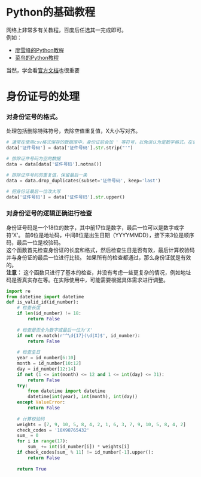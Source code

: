 # Python的基础教程
网络上非常多有关教程，百度后任选其一完成即可。  
例如：
- [廖雪峰的Python教程](https://www.liaoxuefeng.com/wiki/1016959663602400)
- [菜鸟的Python教程](https://www.runoob.com/python/python-tutorial.html)  

当然，学会看[官方文档](https://docs.python.org/zh-cn/3/)也很重要

# 身份证号的处理
### 对身份证号的格式。  
处理包括删除特殊符号，去除空值重复值，X大小写对齐。
```python
# 通常在使用csv格式保存的数据库中，身份证前会加 ' 等符号，以免误认为是数字格式。在读取身份证号可以先删除这类符号。
data['证件号码'] = data['证件号码'].str.strip("'")  

# 排除证件号码为空的数据
data = data[data['证件号码'].notna()]  

# 排除证件号码的重复值，保留最后一条
data = data.drop_duplicates(subset='证件号码', keep='last')  

# 把身份证最后一位改大写
data['证件号码'] = data['证件号码'].str.upper()  
```
### 对身份证号的逻辑正确进行检查
身份证号码是一个18位的数字，其中前17位是数字，最后一位可以是数字或字符'X'。
前6位是地址码，中间8位是出生日期（YYYYMMDD），接下来3位是顺序码，最后一位是校验码。  
这个函数首先检查身份证的长度和格式，然后检查生日是否有效，最后计算校验码并与身份证的最后一位进行比较。
如果所有的检查都通过，那么身份证就是有效的。  
**注意：** 这个函数只进行了基本的检查，并没有考虑一些更复杂的情况，例如地址码是否真实存在等。在实际使用中，可能需要根据具体需求进行调整。
```python
import re
from datetime import datetime
def is_valid_id(id_number):  
    # 检查长度  
    if len(id_number) != 18:  
        return False  
  
    # 检查是否全为数字或最后一位为'X'  
    if not re.match(r'^\d{17}(\d|X)$', id_number):  
        return False  
  
    # 检查生日  
    year = id_number[6:10]  
    month = id_number[10:12]  
    day = id_number[12:14]  
    if not (1 <= int(month) <= 12 and 1 <= int(day) <= 31):  
        return False  
    try:  
        from datetime import datetime  
        datetime(int(year), int(month), int(day))  
    except ValueError:  
        return False  
  
    # 计算校验码  
    weights = [7, 9, 10, 5, 8, 4, 2, 1, 6, 3, 7, 9, 10, 5, 8, 4, 2]  
    check_codes = '10X98765432'  
    sum_ = 0  
    for i in range(17):  
        sum_ += int(id_number[i]) * weights[i]  
    if check_codes[sum_ % 11] != id_number[-1].upper():  
        return False  
  
    return True 
```
